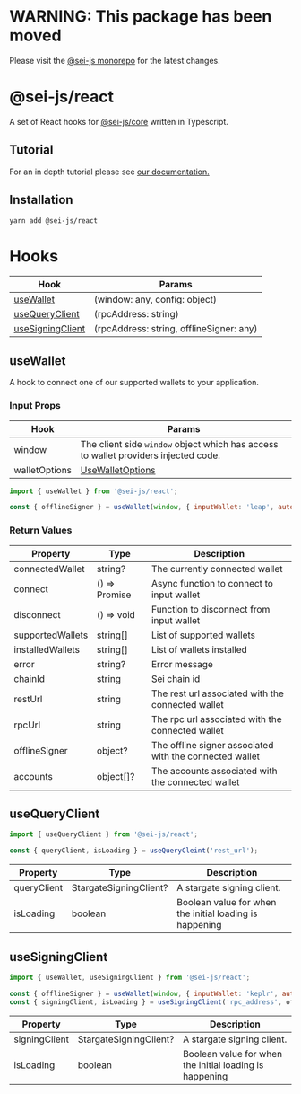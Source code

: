 # WARNING: This package has been moved

Please visit the [@sei-js monorepo](https://github.com/sei-protocol/sei-js) for the latest changes.

# @sei-js/react

A set of React hooks for [@sei-js/core](https://www.npmjs.com/package/@sei-js/core) written in Typescript.

## Tutorial

For an in depth tutorial please see [our documentation.](https://app.gitbook.com/o/YiBih4jOIh8lif9Z44jw/s/vVOoEaSQGRIbgTgSvoEo/front-end-development/javascript-tutorial)

## Installation

```shell
yarn add @sei-js/react
```

# Hooks

| Hook                                  | Params                                   |
| ------------------------------------- | ---------------------------------------- |
| [useWallet](#usewallet)               | (window: any, config: object)            |
| [useQueryClient](#useQueryClient)     | (rpcAddress: string)                     |
| [useSigningClient](#useSigningClient) | (rpcAddress: string, offlineSigner: any) |

## useWallet

A hook to connect one of our supported wallets to your application.

### Input Props

| Hook          | Params                                                                                              |
| ------------- | --------------------------------------------------------------------------------------------------- |
| window        | The client side `window` object which has access to wallet providers injected code.                 |
| walletOptions | [UseWalletOptions](https://github.com/sei-protocol/js-react/blob/main/src/hooks/useWallet/types.ts) |

```javascript
import { useWallet } from '@sei-js/react';

const { offlineSigner } = useWallet(window, { inputWallet: 'leap', autoconnect: true, chainConfiguration: 'testnet' });
```

### Return Values

| Property         | Type               | Description                                             |
| ---------------- | ------------------ | ------------------------------------------------------- |
| connectedWallet  | string?            | The currently connected wallet                          |
| connect          | () => Promise<any> | Async function to connect to input wallet               |
| disconnect       | () => void         | Function to disconnect from input wallet                |
| supportedWallets | string[]           | List of supported wallets                               |
| installedWallets | string[]           | List of wallets installed                               |
| error            | string?            | Error message                                           |
| chainId          | string             | Sei chain id                                            |
| restUrl          | string             | The rest url associated with the connected wallet       |
| rpcUrl           | string             | The rpc url associated with the connected wallet        |
| offlineSigner    | object?            | The offline signer associated with the connected wallet |
| accounts         | object[]?          | The accounts associated with the connected wallet       |

## useQueryClient

```javascript
import { useQueryClient } from '@sei-js/react';

const { queryClient, isLoading } = useQueryCleint('rest_url');
```

| Property    | Type                   | Description                                             |
| ----------- | ---------------------- | ------------------------------------------------------- |
| queryClient | StargateSigningClient? | A stargate signing client.                              |
| isLoading   | boolean                | Boolean value for when the initial loading is happening |

## useSigningClient

```javascript
import { useWallet, useSigningClient } from '@sei-js/react';

const { offlineSigner } = useWallet(window, { inputWallet: 'keplr', autoconnect: true, chainConfiguration: 'testnet' });
const { signingClient, isLoading } = useSigningClient('rpc_address', offlineSigner);
```

| Property      | Type                   | Description                                             |
| ------------- | ---------------------- | ------------------------------------------------------- |
| signingClient | StargateSigningClient? | A stargate signing client.                              |
| isLoading     | boolean                | Boolean value for when the initial loading is happening |
